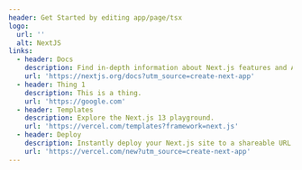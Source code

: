 ```yaml
---
header: Get Started by editing app/page/tsx
logo:
  url: ''
  alt: NextJS
links:
  - header: Docs
    description: Find in-depth information about Next.js features and API.
    url: 'https://nextjs.org/docs?utm_source=create-next-app'
  - header: Thing 1
    description: This is a thing.
    url: 'https://google.com'
  - header: Templates
    description: Explore the Next.js 13 playground.
    url: 'https://vercel.com/templates?framework=next.js'
  - header: Deploy
    description: Instantly deploy your Next.js site to a shareable URL with Vercel.
    url: 'https://vercel.com/new?utm_source=create-next-app'
---
```


